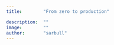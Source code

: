 ```yaml
---
title:        "From zero to production"

description:  ""
image:        ""
author:       "sarbull"
---
```

